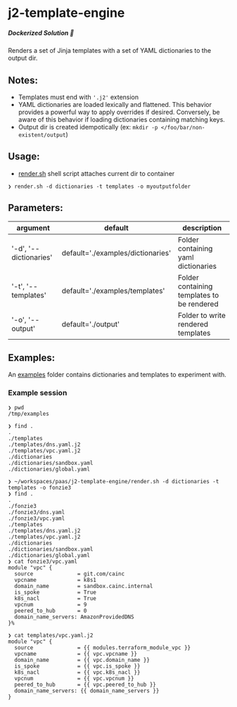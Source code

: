 # j2-template-engine
##### Dockerized Solution :whale:
Renders a set of Jinja templates with a set of YAML dictionaries to the output dir.

## Notes:
- Templates must end with `'.j2'` extension
- YAML dictionaries are loaded lexically and flattened. This behavior provides a powerful way to apply overrides if desired.  Conversely, be aware of this behavior if loading dictionaries containing matching keys.
- Output dir is created idempotically (ex: `mkdir -p </foo/bar/non-existent/output`)

## Usage:
- [render.sh](./render.sh) shell script attaches current dir to container
```
❯ render.sh -d dictionaries -t templates -o myoutputfolder
```
## Parameters:

| argument | default | description |
| -------- | ------- | ----------- |
| '-d', '--dictionaries' | default='./examples/dictionaries' | Folder containing yaml dictionaries |
| '-t', '--templates' | default='./examples/templates' | Folder containing templates to be rendered |
| '-o', '--output' | default='./output' | Folder to write rendered templates |

## Examples:
An [examples](./examples) folder contains dictionaries and templates to experiment with.

### Example session
```
❯ pwd
/tmp/examples

❯ find .
.
./templates
./templates/dns.yaml.j2
./templates/vpc.yaml.j2
./dictionaries
./dictionaries/sandbox.yaml
./dictionaries/global.yaml

❯ ~/workspaces/paas/j2-template-engine/render.sh -d dictionaries -t templates -o fonzie3
❯ find .
.
./fonzie3
./fonzie3/dns.yaml
./fonzie3/vpc.yaml
./templates
./templates/dns.yaml.j2
./templates/vpc.yaml.j2
./dictionaries
./dictionaries/sandbox.yaml
./dictionaries/global.yaml
❯ cat fonzie3/vpc.yaml
module "vpc" {
  source              = git.com/cainc
  vpcname             = k8s1
  domain_name         = sandbox.cainc.internal
  is_spoke            = True
  k8s_nacl            = True
  vpcnum              = 9
  peered_to_hub       = 0
  domain_name_servers: AmazonProvidedDNS
}%

❯ cat templates/vpc.yaml.j2
module "vpc" {
  source              = {{ modules.terraform_module_vpc }}
  vpcname             = {{ vpc.vpcname }}
  domain_name         = {{ vpc.domain_name }}
  is_spoke            = {{ vpc.is_spoke }}
  k8s_nacl            = {{ vpc.k8s_nacl }}
  vpcnum              = {{ vpc.vpcnum }}
  peered_to_hub       = {{ vpc.peered_to_hub }}
  domain_name_servers: {{ domain_name_servers }}
}
```